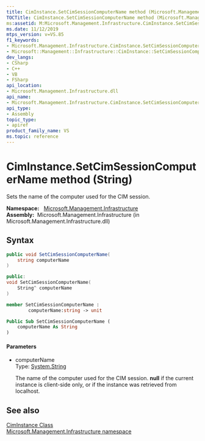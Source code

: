 ```yaml
---
title: CimInstance.SetCimSessionComputerName method (Microsoft.Management.Infrastructure)
TOCTitle: CimInstance.SetCimSessionComputerName method (Microsoft.Management.Infrastructure)
ms:assetid: M:Microsoft.Management.Infrastructure.CimInstance.SetCimSessionComputerName(System.String)
ms.date: 11/12/2019
mtps_version: v=VS.85
f1_keywords:
- Microsoft.Management.Infrastructure.CimInstance.SetCimSessionComputerName
- Microsoft::Management::Infrastructure::CimInstance::SetCimSessionComputerName
dev_langs:
- CSharp
- C++
- VB
- FSharp
api_location:
- Microsoft.Management.Infrastructure.dll
api_name:
- Microsoft.Management.Infrastructure.CimInstance.SetCimSessionComputerName
api_type:
- Assembly
topic_type:
- apiref
product_family_name: VS
ms.topic: reference
---
```


# CimInstance.SetCimSessionComputerName method (String)

Sets the name of the computer used for the CIM session.

**Namespace:**   [Microsoft.Management.Infrastructure](/previous-versions/windows/desktop/wmi_v2/mi-managed-api/hh832958\(v=vs.85\))  
**Assembly:**  Microsoft.Management.Infrastructure (in Microsoft.Management.Infrastructure.dll)  

## Syntax

``` csharp
public void SetCimSessionComputerName(
    string computerName
)
```

``` c++
public:
void SetCimSessionComputerName(
    String^ computerName
)
```

``` fsharp
member SetCimSessionComputerName : 
        computerName:string -> unit
```

``` vb
Public Sub SetCimSessionComputerName (
    computerName As String
)
```

#### Parameters

  - computerName  
    Type: [System.String](/dotnet/api/system.string?view=netframework-4.8)
    
    The name of the computer used for the CIM session. **null** if the current instance is client-side only, or if the instance was retrieved from localhost.

## See also

[CimInstance Class](/previous-versions/windows/desktop/wmi_v2/mi-managed-api/hh832336\(v=vs.85\))  
[Microsoft.Management.Infrastructure namespace](hh832958\(v=vs.85\).md)
